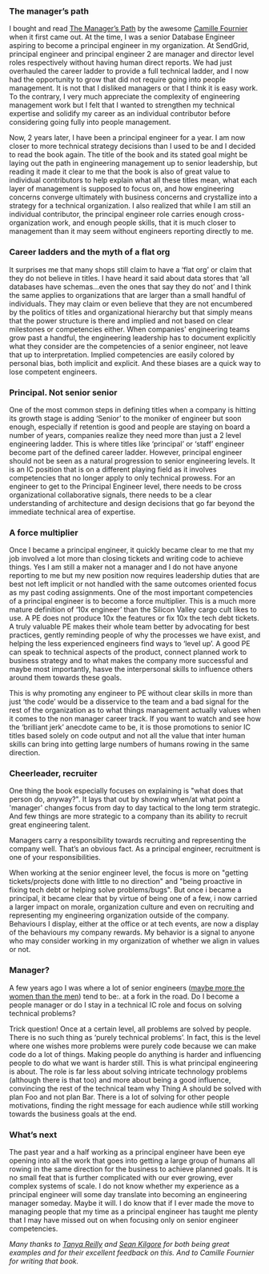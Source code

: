 ### The manager’s path
I bought and read [The Manager’s Path](https://www.amazon.com/dp/1491973897/ref=cm_sw_r_cp_tai_Aq9tCbSNCEHAA) by the awesome [Camille Fournier](https://twitter.com/skamille) when it first came out. At the time, I was a senior Database Engineer aspiring to become a principal engineer in my organization. At SendGrid, principal engineer and principal engineer 2 are manager and director level roles respectively without having human direct reports. We had just overhauled the career ladder to provide a full technical ladder, and I now had the opportunity to grow that did not require going into people management. It is not that I disliked managers or that I think it is easy work. To the contrary, I very much appreciate the complexity of engineering management work but I felt that I wanted to strengthen my technical expertise and solidify my career as an individual contributor before considering going fully into people management.

Now, 2 years later, I have been a principal engineer for a year. I am now closer to more technical strategy decisions than I used to be and I decided to read the book again. The title of the book and its stated goal might be laying out the path in engineering management up to senior leadership, but reading it made it clear to me that the book is also of great value to individual contributors to help explain what all these titles mean, what each layer of management is supposed to focus on, and how engineering concerns converge ultimately with business concerns and crystallize into a strategy for a technical organization. I also realized that while I am still an individual contributor, the principal engineer role carries enough cross-organization work, and enough people skills, that it is much closer to management than it may seem without engineers reporting directly to me.

### Career ladders and the myth of a flat org
It surprises me that many shops still claim to have a ‘flat org’ or claim that they do not believe in titles. I have heard it said about data stores that ‘all databases have schemas...even the ones that say they do not’ and I think the same applies to organizations that are larger than a small handful of individuals. They may claim or even believe that they are not encumbered by the politics of titles and organizational hierarchy but that simply means that the power structure is there and implied and not based on clear milestones or competencies either.
When companies' engineering teams grow past a handful, the engineering leadership has to document explicitly what they consider are the competencies of a senior engineer, not leave that up to interpretation. Implied competencies are easily colored by personal bias, both implicit and explicit. And these biases are a quick way to lose competent engineers. 

### Principal. Not senior senior
One of the most common steps in defining titles when a company is hitting its growth stage is adding ‘Senior’ to the moniker of engineer but soon enough, especially if retention is good and people are staying on board a number of years, companies realize they need more than just a 2 level engineering ladder. This is where titles like ‘principal’ or ‘staff’ engineer become part of the defined career ladder. However, principal engineer should not be seen as a natural progression to senior engineering levels. It is an IC position that is on a different playing field as it involves competencies that no longer apply to only technical prowess. For an engineer to get to the Principal Engineer level, there needs to be cross organizational collaborative signals, there needs to be a clear understanding of architecture and design decisions that go far beyond the immediate technical area of expertise.

### A force multiplier
Once I became a principal engineer, it quickly became clear to me that my job involved a lot more than closing tickets and writing code to achieve things. Yes I am still a maker not a manager and I do not have anyone reporting to me but my new position now requires leadership duties that are best not left implicit or not handled with the same outcomes oriented focus as my past coding assignments. One of the most important competencies of a principal engineer is to become a force multiplier. This is a much more mature definition of ‘10x engineer’ than the Silicon Valley cargo cult likes to use. A PE does not produce 10x the features or fix 10x the tech debt tickets. A truly valuable PE makes their whole team better by advocating for best practices, gently reminding people of why the processes we have exist, and helping the less experienced engineers find ways to ‘level up’. A good PE can speak to technical aspects of the product, connect planned work to business strategy and to what makes the company more successful and maybe most importantly, hasve the interpersonal skills to influence others around them towards these goals. 

This is why promoting any engineer to PE without clear skills in more than just ‘the code’ would be a disservice to the team and a bad signal for the rest of the organization as to what things management actually values when it comes to the non manager career track. If you want to watch and see how the ‘brilliant jerk’ anecdote came to be, it is those promotions to senior IC titles based solely on code output and not all the value that inter human skills can bring into getting large numbers of humans rowing in the same direction.

### Cheerleader, recruiter
One thing the book especially focuses on explaining is "what does that person do, anyway?". It lays that out by showing when/at what point a 'manager' changes focus from day to day tactical to the long term strategic. And few things are more strategic to a company than its ability to recruit great engineering talent. 

Managers carry a responsibility towards recruiting and representing the company well. That’s an obvious fact. As a principal engineer, recruitment is one of your responsibilities. 

When working at the senior engineer level, the focus is more on "getting tickets/projects done with little to no direction" and "being proactive in fixing tech debt or helping solve problems/bugs". But once i became a principal, it became clear that by virtue of being one of a few, i now carried a larger impact on morale, organization culture and even on recruiting and representing my engineering organization outside of the company. Behaviours I display, either at the office or at tech events, are now a display of the behaviours my company rewards. My behavior is a signal to anyone who may consider working in my organization of whether we align in values or not. 

### Manager?
A few years ago I was where a lot of senior engineers ([maybe more the women than the men](https://phys.org/news/2017-06-female-managerial-roles-unintended-consequences.html)) tend to be:. at a fork in the road. Do I become a people manager or do I stay in a technical IC role and focus on solving technical problems?

Trick question! Once at a certain level, all problems are solved by people. There is no such thing as ‘purely technical problems’. In fact, this is the level where one wishes more problems were purely code because we can make code do a lot of things. Making people do anything is harder and influencing people to do what we want is harder still. This is what principal engineering is about. The role is far less about solving intricate technology problems (although there is that too) and more about being a good influence, convincing the rest of the technical team why Thing A should be solved with plan Foo and not plan Bar. There is a lot of solving for other people motivations, finding the right message for each audience while still working towards the business goals at the end.

### What’s next
The past year and a half working as a principal engineer have been eye opening into all the work that goes into getting a large group of humans all rowing in the same direction for the business to achieve planned goals. It is no small feat that is further complicated with our ever growing, ever complex systems of scale. I do not know whether my experience as a principal engineer will some day translate into becoming an engineering manager someday. Maybe it will. I do know that if I ever made the move to managing people that my time as a principal engineer has taught me plenty that I may have missed out on when focusing only on senior engineer competencies. 

_Many thanks to [Tanya Reilly](https://twitter.com/whereistanya) and [Sean Kilgore](https://twitter.com/log1kal) for both being great examples and for their excellent feedback on this. And to Camille Fournier for writing that book._

